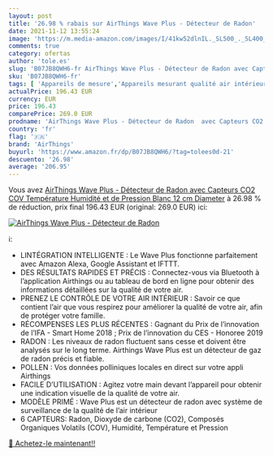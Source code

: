 ```yaml
---
layout: post
title: '26.98 % rabais sur AirThings Wave Plus - Détecteur de Radon'
date: 2021-11-12 13:55:24
image: 'https://m.media-amazon.com/images/I/41kw52dlnIL._SL500_._SL400_.jpg'
comments: true
category: ofertas
author: 'tole.es'
slug: 'B07JB8QWH6-fr AirThings Wave Plus - Détecteur de Radon avec Capteurs CO2...'
sku: 'B07JB8QWH6-fr'
tags: [ 'Appareils de mesure','Appareils mesurant qualité air intérieur','Bricolage','Commerce, Industrie et Science','Outillage à main et électroportatif','Test et mesurage','airthings','Écoulement dair et qualité de lair', ]
actualPrice: 196.43 EUR
currency: EUR
price: 196.43
comparePrice: 269.0 EUR
prodname: 'AirThings Wave Plus - Détecteur de Radon  avec Capteurs CO2  COV  Température  Humidité et de Pression Blanc 12 cm Diameter'
country: 'fr'
flag: '🇫🇷'
brand: 'AirThings'
buyurl: 'https://www.amazon.fr/dp/B07JB8QWH6/?tag=tolees0d-21'
descuento: '26.98'
average: '206.95'
---
```


Vous avez [AirThings Wave Plus - Détecteur de Radon  avec Capteurs CO2  COV  Température  Humidité et de Pression Blanc 12 cm Diameter](https://www.amazon.fr/dp/B07JB8QWH6/?tag=tolees0d-21)  à  26.98 % de réduction, prix final  196.43 EUR (original: 269.0 EUR) ici:

[![AirThings Wave Plus - Détecteur de Radon](https://m.media-amazon.com/images/I/41kw52dlnIL._SL500_._SL400_.jpg)](https://www.amazon.fr/dp/B07JB8QWH6/?tag=tolees0d-21)

ℹ️:

- LINTÉGRATION INTELLIGENTE : Le Wave Plus fonctionne parfaitement avec Amazon Alexa, Google Assistant et IFTTT.
- DES RÉSULTATS RAPIDES ET PRÉCIS : Connectez-vous via Bluetooth à l’application Airthings ou au tableau de bord en ligne pour obtenir des informations détaillées sur la qualité de votre air.
- PRENEZ LE CONTRÔLE DE VOTRE AIR INTÉRIEUR : Savoir ce que contient l’air que vous respirez pour améliorer la qualité de votre air, afin de protéger votre famille.
- RÉCOMPENSES LES PLUS RÉCENTES : Gagnant du Prix de l’innovation de l’IFA - Smart Home 2018 ; Prix de l’innovation du CES - Honoree 2019
- RADON : Les niveaux de radon fluctuent sans cesse et doivent être analysés sur le long terme. Airthings Wave Plus est un détecteur de gaz de radon précis et fiable.
- POLLEN : Vos données polliniques locales en direct sur votre appli Airthings
- FACILE D’UTILISATION : Agitez votre main devant l’appareil pour obtenir une indication visuelle de la qualité de votre air.
- MODÈLE PRIMÉ : Wave Plus est un détecteur de radon avec système de surveillance de la qualité de l’air intérieur
- 6 CAPTEURS: Radon, Dioxyde de carbone (CO2), Composés Organiques Volatils (COV), Humidité, Température et Pression

[🛒 Achetez-le maintenant!!](https://www.amazon.fr/dp/B07JB8QWH6/?tag=tolees0d-21)

